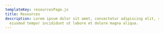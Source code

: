 ```yaml
---
templateKey: resourcesPage.js
title: Resources
description: Lorem ipsum dolor sit amet, consectetur adipiscing elit, sed do
  eiusmod tempor incididunt ut labore et dolore magna aliqua.
---
```

